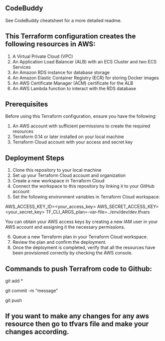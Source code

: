 ## CodeBuddy

See CodeBuddy cheatsheet for a more detailed readme.

## This Terraform configuration creates the following resources in AWS:

1. A Virtual Private Cloud (VPC)
2. An Application Load Balancer (ALB) with an ECS Cluster and two ECS Services
3. An Amazon RDS instance for database storage
4. An Amazon Elastic Container Registry (ECR) for storing Docker images
5. An AWS Certificate Manager (ACM) certificate for the ALB
6. An AWS Lambda function to interact with the RDS database


## Prerequisites

Before using this Terraform configuration, ensure you have the following:

1. An AWS account with sufficient permissions to create the required resources
2. Terraform 0.14 or later installed on your local machine
3. Terraform Cloud account with your access and secret key

## Deployment Steps

1. Clone this repository to your local machine
2. Set up your Terraform Cloud account and organization
3. Create a new workspace in Terraform Cloud
4. Connect the workspace to this repository by linking it to your GitHub account
5. Set the following environment variables in Terraform Cloud workspace:

AWS_ACCESS_KEY_ID=<your_access_key>
AWS_SECRET_ACCESS_KEY=<your_secret_key>
TF_CLI_ARGS_plan=-var-file=../env/dev/dev.tfvars

You can obtain your AWS access keys by creating a new IAM user in your AWS account and assigning it the necessary permissions.

6. Queue a new Terraform plan in your Terraform Cloud workspace.
7. Review the plan and confirm the deployment.
8. Once the deployment is completed, verify that all the resources have been provisioned correctly by checking the AWS console.

## Commands to push Terrafrom code to Github:

git add *

git commit -m “message”

git push

## If you want to make any changes for any aws resource then go to tfvars file and make your changes according.


